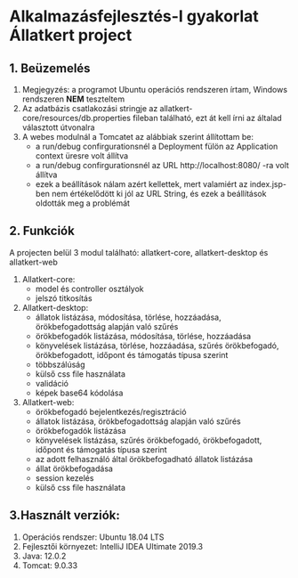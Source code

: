 # Alkalmazásfejlesztés-I gyakorlat Állatkert project

## 1. Beüzemelés
1. Megjegyzés: a programot Ubuntu operációs rendszeren írtam, Windows rendszeren **NEM** teszteltem 
2. Az adatbázis csatlakozási stringje az allatkert-core/resources/db.properties fileban található, ezt át kell írni az általad választott útvonalra
3. A webes modulnál a Tomcatet az alábbiak szerint állítottam be:
   - a run/debug confirgurationsnél a Deployment fülön az Application context üresre volt állítva
   - a run/debug confirgurationsnél az URL http://localhost:8080/ -ra volt állítva
   - ezek a beállítások nálam azért kellettek, mert valamiért az index.jsp-ben nem értékelődött ki jól az URL String, és ezek a beállítások oldották meg a problémát


## 2. Funkciók

A projecten belül 3 modul található: allatkert-core, allatkert-desktop és allatkert-web

1. Allatkert-core:
   - model és controller osztályok
   - jelszó titkosítás
2. Allatkert-desktop:
   - állatok listázása, módosítása, törlése, hozzáadása, örökbefogadottság alapján való szűrés
   - örökbefogadók listázása, módosítása, törlése, hozzáadása
   - könyvelések listázása, törlése, hozzáadása, szűrés örökbefogadó, örökbefogadott, időpont és támogatás típusa szerint
   - többszálúság
   - külső css file használata
   - validáció
   - képek base64 kódolása
3. Allatkert-web:
   - örökbefogadó bejelentkezés/regisztráció
   - állatok listázása, örökbefogadottság alapján való szűrés
   - örökbefogadók listázása
   - könyvelések listázása, szűrés örökbefogadó, örökbefogadott, időpont és támogatás típusa szerint
   - az adott felhasználó által örökbefogadható állatok listázása
   - állat örökbefogadása
   - session kezelés
   - külső css file használata
   
## 3.Használt verziók:
1. Operációs rendszer: Ubuntu 18.04 LTS
2. Fejlesztői környezet: IntelliJ IDEA Ultimate 2019.3 
3. Java: 12.0.2
4. Tomcat: 9.0.33
